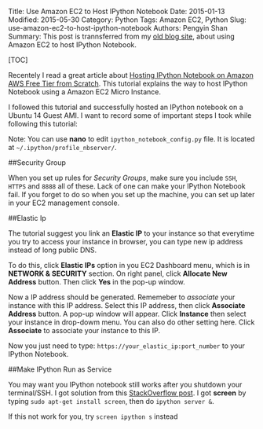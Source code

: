 Title: Use Amazon EC2 to Host IPython Notebook
Date: 2015-01-13
Modified: 2015-05-30
Category: Python
Tags: Amazon EC2, Python
Slug: use-amazon-ec2-to-host-ipython-notebook
Authors: Pengyin Shan
Summary: This post is trannsferred from my <a href="shanpy.github.io/techblog">old blog site</a>, about using Amazon EC2 to host IPython Notebook.

[TOC]

Recentely I read a great article about <a href="https://gist.github.com/iamatypeofwalrus/5183133">Hosting IPython Notebook on Amazon AWS Free Tier from Scratch</a>. This tutorial explains the way to host IPython Notebook using a Amazon EC2 Micro Instance. 

I followed this tutorial and successfully hosted an IPython notebook on a Ubuntu 14 Guest AMI. I want to record some of important steps I took while following this tutorial:

Note: You can use **nano** to edit `ipython_notebook_config.py` file. It is located at `~/.ipython/profile_nbserver/`.

##Security Group

When you set up rules for *Security Groups*, make sure you include `SSH`, `HTTPS` and `8888` all of these. Lack of one can make your IPython Notebook fail. If you forget to do so when you set up the machine, you can set up later in your EC2 management console.

##Elastic Ip

The tutorial suggest you link an **Elastic IP** to your instance so that everytime you try to access your instance in browser, you can type new ip address instead of long public DNS. 

To do this, click **Elastic IPs** option in you EC2 Dashboard menu, which is in **NETWORK & SECURITY** section. On right panel, click **Allocate New Address** button. Then click **Yes** in the pop-up window. 

Now a IP address should be generated. Rememeber to *associate* your instance with this IP address. Select this IP address, then click **Associate Address** button. A pop-up window will appear. Click **Instance** then select your instance in drop-dowm menu. You can also do other setting here. Click **Associate** to associate your instance to this IP. 

Now you just need to type: `https://your_elastic_ip:port_number` to your IPython Notebook.

##Make IPython Run as Service

You may want you IPython notebook still works after you shutdown your terminal/SSH. I got solution from this <a href="http://stackoverflow.com/questions/16418477/how-to-keep-server-running-on-ec2-after-ssh-is-terminated">StackOverflow post</a>. I got **screen** by typing `sudo apt-get install screen`, then do `ipython server &`. 

If this not work for you, try `screen ipython s` instead